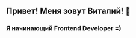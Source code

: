 ## Привет! Меня зовут Виталий! 👋
### Я начинающий Frontend Developer =) 

<!--
**Klaot/Klaot** is a ✨ _special_ ✨ repository because its `README.md` (this file) appears on your GitHub profile.

Here are some ideas to get you started:

- 🔭 I’m currently working on ...
- 🌱 I’m currently learning ...
- 👯 I’m looking to collaborate on ...
- 🤔 I’m looking for help with ...
- 💬 Ask me about ...
- 📫 Пишите мне: klaot@yandex.ru
- 😄 Pronouns: ...
- ⚡ Fun fact: ...
-->
